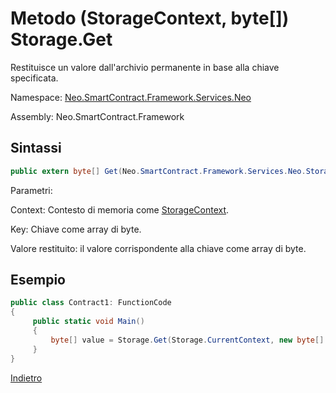 # Metodo (StorageContext, byte[]) Storage.Get 

Restituisce un valore dall'archivio permanente in base alla chiave specificata.

Namespace: [Neo.SmartContract.Framework.Services.Neo](../../neo.md)

Assembly: Neo.SmartContract.Framework

## Sintassi

```c#
public extern byte[] Get(Neo.SmartContract.Framework.Services.Neo.StorageContext context, byte[] key)
```

Parametri:

Context: Contesto di memoria come [StorageContext](../StorageContext.md).

Key: Chiave come array di byte.

Valore restituito: il valore corrispondente alla chiave come array di byte.

## Esempio

```c#
public class Contract1: FunctionCode
{
     public static void Main()
     {
         byte[] value = Storage.Get(Storage.CurrentContext, new byte[] {0});
     }
}
```



[Indietro](../Storage.md)
